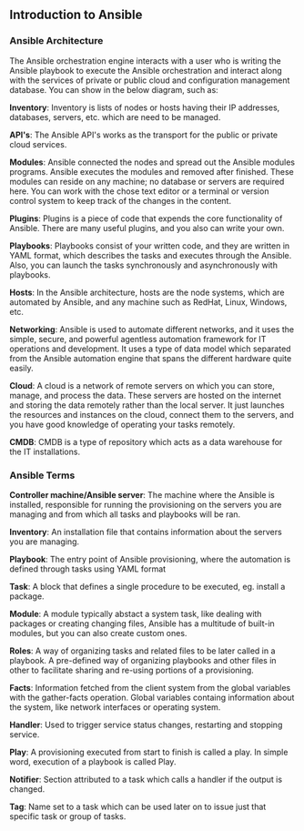 ## Introduction to Ansible
### Ansible Architecture
The Ansible orchestration engine interacts with a user who is writing the Ansible playbook to execute the Ansible orchestration and interact along with the services of private or public cloud and configuration management database. You can show in the below diagram, such as:

**Inventory**: Inventory is lists of nodes or hosts having their IP addresses, databases, servers, etc. which are need to be managed.

**API's**: The Ansible API's works as the transport for the public or private cloud services.

**Modules**: Ansible connected the nodes and spread out the Ansible modules programs. Ansible executes the modules and removed after finished. These modules can reside on any machine; no database or servers are required here. You can work with the chose text editor or a terminal or version control system to keep track of the changes in the content.

**Plugins**: Plugins is a piece of code that expends the core functionality of Ansible. There are many useful plugins, and you also can write your own.

**Playbooks**: Playbooks consist of your written code, and they are written in YAML format, which describes the tasks and executes through the Ansible. Also, you can launch the tasks synchronously and asynchronously with playbooks.

**Hosts**: In the Ansible architecture, hosts are the node systems, which are automated by Ansible, and any machine such as RedHat, Linux, Windows, etc.

**Networking**: Ansible is used to automate different networks, and it uses the simple, secure, and powerful agentless automation framework for IT operations and development. It uses a type of data model which separated from the Ansible automation engine that spans the different hardware quite easily.

**Cloud**: A cloud is a network of remote servers on which you can store, manage, and process the data. These servers are hosted on the internet and storing the data remotely rather than the local server. It just launches the resources and instances on the cloud, connect them to the servers, and you have good knowledge of operating your tasks remotely.

**CMDB**: CMDB is a type of repository which acts as a data warehouse for the IT installations.

### Ansible Terms
**Controller machine/Ansible server**: The machine where the Ansible is installed, responsible for running the provisioning on the servers you are managing and from which all tasks and playbooks will be ran.

**Inventory**: An installation file that contains information about the servers you are managing.

**Playbook**: The entry point of Ansible provisioning, where the automation is defined through tasks using YAML format

**Task**: A block that defines a single procedure to be executed, eg. install a package.

**Module**: A module typically abstact a system task, like dealing with packages or creating changing files, Ansible has a multitude of built-in modules, but you can also create custom ones.

**Roles**: A way of organizing tasks and related files to be later called in a playbook. A pre-defined way of organizing playbooks and other files in other to facilitate sharing and re-using portions of a provisioning.

**Facts**: Information fetched from the client system from the global variables with the gather-facts operation. Global variables containg information about the system, like network interfaces or operating system.

**Handler**: Used to trigger service status changes, restarting and stopping service.

**Play**: A provisioning executed from start to finish is called a play. In simple word, execution of a playbook is called Play.

**Notifier**: Section attributed to a task which calls a handler if the output is changed.

**Tag**: Name set to a task which can be used later on to issue just that specific task or group of tasks.

